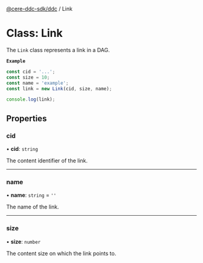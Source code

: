[@cere-ddc-sdk/ddc](../README.md) / Link

# Class: Link

The `Link` class represents a link in a DAG.

**`Example`**

```typescript
const cid = '...';
const size = 10;
const name = 'example';
const link = new Link(cid, size, name);

console.log(link);
```

## Properties

### cid

• **cid**: `string`

The content identifier of the link.

___

### name

• **name**: `string` = `''`

The name of the link.

___

### size

• **size**: `number`

The content size on which the link points to.

